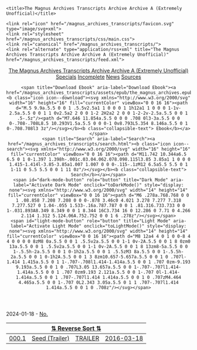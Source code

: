 <!DOCTYPE html><html>
<head>
	<meta charset="utf-8">
	<meta http-equiv="X-UA-Compatible" content="IE=edge">
	<meta name="viewport" content="width=device-width, initial-scale=1">
	<meta name="description" content="TMA transcripts in slightly-more-readable format. Mostly converted versions of the official transcripts; the rest have links to the source/transcriber.">
	<meta property="og:title" content="The Magnus Archives Transcripts Archive Archive A (Extremely Unofficial)">

	<title>The Magnus Archives Transcripts Archive Archive A (Extremely Unofficial)</title>

	<link rel="icon" href="/magnus_archives_transcripts/favicon.svg" type="image/svg+xml">
	<link rel="stylesheet" href="/magnus_archives_transcripts/css/main.css">
	<link rel="canonical" href="/magnus_archives_transcripts/">
	<link rel="alternate" type="application/rss+xml" title="The Magnus Archives Transcripts Archive Archive A (Extremely Unofficial)" href="/magnus_archives_transcripts/feed.xml">
</head>

<body>

<header class="site-header">
  <div class="wrapper">
    <a class="site-title" href="/magnus_archives_transcripts/">The Magnus Archives Transcripts Archive Archive A (Extremely Unofficial)</a>
  </div>
  <nav class="site-header-linkbar">
    <span><a href="/magnus_archives_transcripts/specials.html">Specials</a></span>
    <span><a href="/magnus_archives_transcripts/incomplete.html">Incomplete</a></span>
    <span><a href="/magnus_archives_transcripts/news.html">News</a></span>
    <span><a href="/magnus_archives_transcripts/sources.html">Sources</a></span>

    <span title="Download Ebook" aria-label="Download Ebook"><a href="/magnus_archives_transcripts/assets/epub/the_magnus_archives.epub"><b class="icon icon--download"><svg xmlns="http://www.w3.org/2000/svg" width="16" height="16" fill="currentColor" viewBox="0 0 16 16"><path d="M.5 9.9a.5.5 0 0 1 .5.5v2.5a1 1 0 0 0 1 1h12a1 1 0 0 0 1-1v-2.5a.5.5 0 0 1 1 0v2.5a2 2 0 0 1-2 2H2a2 2 0 0 1-2-2v-2.5a.5.5 0 0 1 .5-.5z"/><path d="M7.646 11.854a.5.5 0 0 0 .708 0l3-3a.5.5 0 0 0-.708-.708L8.5 10.293V1.5a.5.5 0 0 0-1 0v8.793L5.354 8.146a.5.5 0 1 0-.708.708l3 3z"/></svg></b><b class="collapsible-text"> Ebook</b></a></span>
    <span title="Search" aria-label="Search"><a href="/magnus_archives_transcripts/search.html"><b class="icon icon--search"><svg xmlns="http://www.w3.org/2000/svg" width="16" height="16" fill="currentColor" viewBox="0 0 16 16"><path d="M11.742 10.344a6.5 6.5 0 1 0-1.397 1.398h-.001c.03.04.062.078.098.115l3.85 3.85a1 1 0 0 0 1.415-1.414l-3.85-3.85a1.007 1.007 0 0 0-.115-.1zM12 6.5a5.5 5.5 0 1 1-11 0 5.5 5.5 0 0 1 11 0z"/></svg></b><b class="collapsible-text"> Search</b></a></span>
    <span id="dark-mode-button" role="button" title="Dark Mode" aria-label="Activate Dark Mode" onclick="toDarkMode()" style="display: none"><svg xmlns="http://www.w3.org/2000/svg" width="14" height="14" fill="currentColor" viewBox="0 0 16 16"><path d="M6 .278a.768.768 0 0 1 .08.858 7.208 7.208 0 0 0-.878 3.46c0 4.021 3.278 7.277 7.318 7.277.527 0 1.04-.055 1.533-.16a.787.787 0 0 1 .81.316.733.733 0 0 1-.031.893A8.349 8.349 0 0 1 8.344 16C3.734 16 0 12.286 0 7.71 0 4.266 2.114 1.312 5.124.06A.752.752 0 0 1 6 .278z"/></svg></span>
    <span id="light-mode-button" role="button" title="Light Mode" aria-label="Activate Light Mode" onclick="toLightMode()" style="display: none"><svg xmlns="http://www.w3.org/2000/svg" width="14" height="14" fill="currentColor" viewBox="0 0 16 16"><path d="M8 12a4 4 0 1 0 0-8 4 4 0 0 0 0 8zM8 0a.5.5 0 0 1 .5.5v2a.5.5 0 0 1-1 0v-2A.5.5 0 0 1 8 0zm0 13a.5.5 0 0 1 .5.5v2a.5.5 0 0 1-1 0v-2A.5.5 0 0 1 8 13zm8-5a.5.5 0 0 1-.5.5h-2a.5.5 0 0 1 0-1h2a.5.5 0 0 1 .5.5zM3 8a.5.5 0 0 1-.5.5h-2a.5.5 0 0 1 0-1h2A.5.5 0 0 1 3 8zm10.657-5.657a.5.5 0 0 1 0 .707l-1.414 1.415a.5.5 0 1 1-.707-.708l1.414-1.414a.5.5 0 0 1 .707 0zm-9.193 9.193a.5.5 0 0 1 0 .707L3.05 13.657a.5.5 0 0 1-.707-.707l1.414-1.414a.5.5 0 0 1 .707 0zm9.193 2.121a.5.5 0 0 1-.707 0l-1.414-1.414a.5.5 0 0 1 .707-.707l1.414 1.414a.5.5 0 0 1 0 .707zM4.464 4.465a.5.5 0 0 1-.707 0L2.343 3.05a.5.5 0 1 1 .707-.707l1.414 1.414a.5.5 0 0 1 0 .708z"/></svg></span>
  </nav>
</header>

<aside id="cookie-warning" style="display: none;">
  <div class="wrapper">
    <b>Notice</b>: This site saves a variable called 'darkMode' on your computer to remember whether you want to use Dark Mode (<svg xmlns="http://www.w3.org/2000/svg" width="14" height="14" fill="currentColor" viewBox="0 0 16 16"><path d="M6 .278a.768.768 0 0 1 .08.858 7.208 7.208 0 0 0-.878 3.46c0 4.021 3.278 7.277 7.318 7.277.527 0 1.04-.055 1.533-.16a.787.787 0 0 1 .81.316.733.733 0 0 1-.031.893A8.349 8.349 0 0 1 8.344 16C3.734 16 0 12.286 0 7.71 0 4.266 2.114 1.312 5.124.06A.752.752 0 0 1 6 .278z"/></svg>) or Light Mode (<svg xmlns="http://www.w3.org/2000/svg" width="14" height="14" fill="currentColor" viewBox="0 0 16 16"><path d="M8 12a4 4 0 1 0 0-8 4 4 0 0 0 0 8zM8 0a.5.5 0 0 1 .5.5v2a.5.5 0 0 1-1 0v-2A.5.5 0 0 1 8 0zm0 13a.5.5 0 0 1 .5.5v2a.5.5 0 0 1-1 0v-2A.5.5 0 0 1 8 13zm8-5a.5.5 0 0 1-.5.5h-2a.5.5 0 0 1 0-1h2a.5.5 0 0 1 .5.5zM3 8a.5.5 0 0 1-.5.5h-2a.5.5 0 0 1 0-1h2A.5.5 0 0 1 3 8zm10.657-5.657a.5.5 0 0 1 0 .707l-1.414 1.415a.5.5 0 1 1-.707-.708l1.414-1.414a.5.5 0 0 1 .707 0zm-9.193 9.193a.5.5 0 0 1 0 .707L3.05 13.657a.5.5 0 0 1-.707-.707l1.414-1.414a.5.5 0 0 1 .707 0zm9.193 2.121a.5.5 0 0 1-.707 0l-1.414-1.414a.5.5 0 0 1 .707-.707l1.414 1.414a.5.5 0 0 1 0 .707zM4.464 4.465a.5.5 0 0 1-.707 0L2.343 3.05a.5.5 0 1 1 .707-.707l1.414 1.414a.5.5 0 0 1 0 .708z"/></svg>). <a href="/magnus_archives_transcripts/cookies.html">You can read more about how it works here.</a>
  </div>
</aside>


<aside class="latest-news-bar wrapper">2024-01-18 - <a class="news-toplink" href="/magnus_archives_transcripts/news/2024-01-18.html">No.</a></aside>

<div class="wrapper">
<table class="toc-table">
<thead>
  <tr>
    <th colspan="4"><a href="/magnus_archives_transcripts/index_reverse.html">⇅ Reverse Sort ⇅</a></th>
  </tr>
</thead>
<tbody>


<tr>
  
  <td class="ep-number"><a href="/magnus_archives_transcripts/trailer/episode/0001-seed.html">000.1</a></td>
  <td class="ep-title"><a href="/magnus_archives_transcripts/trailer/episode/0001-seed.html">Seed (Trailer)</a></td>
  <td class="ep-status"><a class="trailer" href="/magnus_archives_transcripts/trailer/episode/0001-seed.html">TRAILER</a> </td>
  <td class="ep-date"><a href="/magnus_archives_transcripts/trailer/episode/0001-seed.html">2016-03-18</a></td>
</tr>
